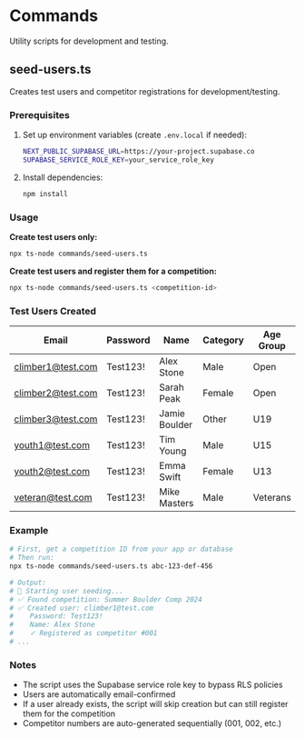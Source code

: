 # Commands

Utility scripts for development and testing.

## seed-users.ts

Creates test users and competitor registrations for development/testing.

### Prerequisites

1. Set up environment variables (create `.env.local` if needed):
   ```bash
   NEXT_PUBLIC_SUPABASE_URL=https://your-project.supabase.co
   SUPABASE_SERVICE_ROLE_KEY=your_service_role_key
   ```

2. Install dependencies:
   ```bash
   npm install
   ```

### Usage

**Create test users only:**
```bash
npx ts-node commands/seed-users.ts
```

**Create test users and register them for a competition:**
```bash
npx ts-node commands/seed-users.ts <competition-id>
```

### Test Users Created

| Email | Password | Name | Category | Age Group |
|-------|----------|------|----------|-----------|
| climber1@test.com | Test123! | Alex Stone | Male | Open |
| climber2@test.com | Test123! | Sarah Peak | Female | Open |
| climber3@test.com | Test123! | Jamie Boulder | Other | U19 |
| youth1@test.com | Test123! | Tim Young | Male | U15 |
| youth2@test.com | Test123! | Emma Swift | Female | U13 |
| veteran@test.com | Test123! | Mike Masters | Male | Veterans |

### Example

```bash
# First, get a competition ID from your app or database
# Then run:
npx ts-node commands/seed-users.ts abc-123-def-456

# Output:
# 🌱 Starting user seeding...
# ✅ Found competition: Summer Boulder Comp 2024
# ✅ Created user: climber1@test.com
#    Password: Test123!
#    Name: Alex Stone
#    ✓ Registered as competitor #001
# ...
```

### Notes

- The script uses the Supabase service role key to bypass RLS policies
- Users are automatically email-confirmed
- If a user already exists, the script will skip creation but can still register them for the competition
- Competitor numbers are auto-generated sequentially (001, 002, etc.)
